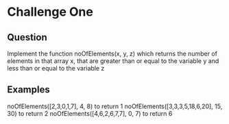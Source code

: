 # Challenge One

## Question
Implement the function noOfElements(x, y, z) which returns the number of elements in that array x, that are greater than or equal to the variable y and less than or equal to the variable z

## Examples
noOfElements([2,3,0,1,7], 4, 8) to return 1
noOfElements([3,3,3,5,18,6,20], 15, 30) to return 2
noOfElements([4,6,2,6,7,7], 0, 7) to return 6